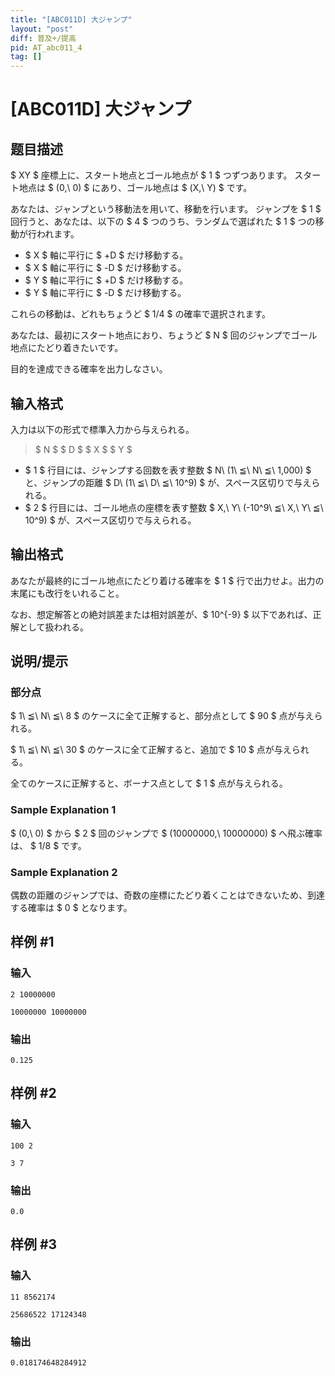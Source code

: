 ```yaml
---
title: "[ABC011D] 大ジャンプ"
layout: "post"
diff: 普及+/提高
pid: AT_abc011_4
tag: []
---
```


# [ABC011D] 大ジャンプ

## 题目描述

[problemUrl]: https://atcoder.jp/contests/abc011/tasks/abc011_4

$ XY $ 座標上に、スタート地点とゴール地点が $ 1 $ つずつあります。 スタート地点は $ (0,\ 0) $ にあり、ゴール地点は $ (X,\ Y) $ です。

あなたは、ジャンプという移動法を用いて、移動を行います。 ジャンプを $ 1 $ 回行うと、あなたは、以下の $ 4 $ つのうち、ランダムで選ばれた $ 1 $ つの移動が行われます。

- $ X $ 軸に平行に $ +D $ だけ移動する。
- $ X $ 軸に平行に $ -D $ だけ移動する。
- $ Y $ 軸に平行に $ +D $ だけ移動する。
- $ Y $ 軸に平行に $ -D $ だけ移動する。

これらの移動は、どれもちょうど $ 1/4 $ の確率で選択されます。

あなたは、最初にスタート地点におり、ちょうど $ N $ 回のジャンプでゴール地点にたどり着きたいです。

目的を達成できる確率を出力しなさい。

## 输入格式

入力は以下の形式で標準入力から与えられる。

> $ N $ $ D $ $ X $ $ Y $

- $ 1 $ 行目には、ジャンプする回数を表す整数 $ N\ (1\ ≦\ N\ ≦\ 1,000) $ と、ジャンプの距離 $ D\ (1\ ≦\ D\ ≦\ 10^9) $ が、スペース区切りで与えられる。
- $ 2 $ 行目には、ゴール地点の座標を表す整数 $ X,\ Y\ (-10^9\ ≦\ X,\ Y\ ≦\ 10^9) $ が、スペース区切りで与えられる。

## 输出格式

あなたが最終的にゴール地点にたどり着ける確率を $ 1 $ 行で出力せよ。出力の末尾にも改行をいれること。

なお、想定解答との絶対誤差または相対誤差が、$ 10^{-9} $ 以下であれば、正解として扱われる。

## 说明/提示

### 部分点

$ 1\ ≦\ N\ ≦\ 8 $ のケースに全て正解すると、部分点として $ 90 $ 点が与えられる。

$ 1\ ≦\ N\ ≦\ 30 $ のケースに全て正解すると、追加で $ 10 $ 点が与えられる。

全てのケースに正解すると、ボーナス点として $ 1 $ 点が与えられる。

### Sample Explanation 1

$ (0,\ 0) $ から $ 2 $ 回のジャンプで $ (10000000,\ 10000000) $ へ飛ぶ確率は、 $ 1/8 $ です。

### Sample Explanation 2

偶数の距離のジャンプでは、奇数の座標にたどり着くことはできないため、到達する確率は $ 0 $ となります。

## 样例 #1

### 输入

```
2 10000000
10000000 10000000
```

### 输出

```
0.125
```

## 样例 #2

### 输入

```
100 2
3 7
```

### 输出

```
0.0
```

## 样例 #3

### 输入

```
11 8562174
25686522 17124348
```

### 输出

```
0.018174648284912
```

